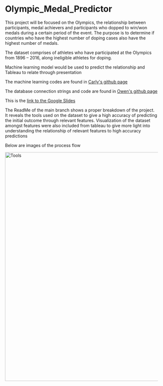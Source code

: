 # Olympic_Medal_Predictor

This project will be focused on the Olympics, the relationship between participants, medal achievers and participants who dopped to win/won medals during a certain period of the event. The purpose is to determine if countries who have the highest number of doping cases also have the highest number of medals.

The dataset comprises of athletes who have participated at the Olympics from 1896 – 2016, along ineligible athletes for doping.

Machine learning model would be used to predict the relationship and Tableau to relate through presentation

The machine learning codes are found in [Carly's github page](https://github.com/Owen-Doc/Olympic_Medal_Predictor/tree/Carly)

The database connection strings and code are found in [Owen's github page](https://github.com/Owen-Doc/Olympic_Medal_Predictor/tree/OwensBranch)

This is the [link to the Google Slides](https://docs.google.com/presentation/d/13BkwpaAfonPbkYUwHNgPaWav6qAYV6PfYI1Y0RyVfMI/edit#slide=id.gc6f73a04f_0_0)

The ReadMe of the main branch shows a proper breakdown of the project. It reveals the tools used on the dataset to give a high accuracy of predicting the initial outcome through relevant features. Visualization of the dataset amongst features were also included from tableau to give more light into understanding the relationship of relevant features to high accuracy predictions

Below are images of the process flow

<img width="752" alt="Tools" src="https://user-images.githubusercontent.com/78067427/126907976-40eecc5e-4f52-4672-8aca-53bef01d0b6b.PNG">
